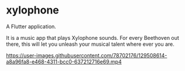 # xylophone

A Flutter application.

It is a music app that plays Xylophone sounds. For every Beethoven out there, this will let you unleash your musical talent where ever you are. 





https://user-images.githubusercontent.com/78702176/129508614-a8a96fa8-e468-4311-bcc0-637212716e69.mp4


